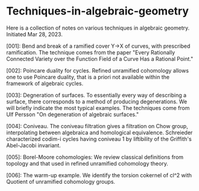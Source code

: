 # Techniques-in-algebraic-geometry

Here is a collection of notes on various techniques in algebraic geometry. Initiated Mar 28, 2023.

[001]: Bend and break of a ramified cover Y->X of curves, with prescribed ramification. The technique comes from the paper "Every Rationally Connected Variety over the Function Field of a Curve Has a Rational Point." 

[002]: Poincare duality for cycles. Refined unramified cohomology allows one to use Poincare duality, that is a priori not available within the framework of algebraic cycles.

[003]: Degneration of surfaces. To essentially every way of describing a surface, there corresponds to a method of producing degenerations. We will briefly indicate the most typical examples. The techniques come from Ulf Persson "On degeneration of algebraic surfaces."

[004]: Coniveau. The coniveau filtration gives a filtration on Chow group, interpolating between algebraica and homological equivalence. Schreieder characterized codim-i cycles having coniveau 1 by liftibility of the Griffith's Abel-Jacobi invariant.

[005]: Borel-Moore cohomologies: We review classical definitions from topology and that used in refined unramified cohomology theory.

[006]: The warm-up example. We identify the torsion cokernel of cl^2 with Quotient of unramified cohomology groups.

